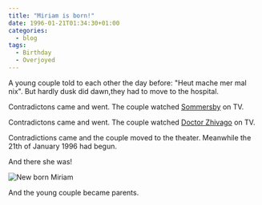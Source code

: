 ```yaml
---
title: "Miriam is born!"
date: 1996-01-21T01:34:30+01:00
categories:
  - blog
tags:
  - Birthday
  - Overjoyed
---
```


A young couple told to each other the day before: "Heut mache mer mal nix". But hardly dusk did dawn,they had to move to the hospital.
<!--more-->
Contradictons came and went. The couple watched [Sommersby][sommersby] on TV.

Contradictons came and went. The couple watched [Doctor Zhivago][zhivago] on TV.

Contradictions came and the couple moved to the theater. Meanwhile the 21th of January 1996 had begun.

And there she was!

![New born Miriam](https://philippseith.github.io/mspf/assets/images/newborn.jpg)

And the young couple became parents.


[sommersby]: https://en.wikipedia.org/wiki/Sommersby
[zhivago]: https://en.wikipedia.org/wiki/Doctor_Zhivago_(film)


